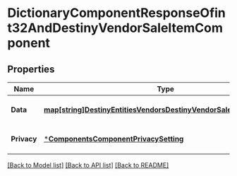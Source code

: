 # DictionaryComponentResponseOfint32AndDestinyVendorSaleItemComponent

## Properties
Name | Type | Description | Notes
------------ | ------------- | ------------- | -------------
**Data** | [**map[string]DestinyEntitiesVendorsDestinyVendorSaleItemComponent**](Destiny.Entities.Vendors.DestinyVendorSaleItemComponent.md) |  | [optional] [default to null]
**Privacy** | [***ComponentsComponentPrivacySetting**](Components.ComponentPrivacySetting.md) |  | [optional] [default to null]

[[Back to Model list]](../README.md#documentation-for-models) [[Back to API list]](../README.md#documentation-for-api-endpoints) [[Back to README]](../README.md)


